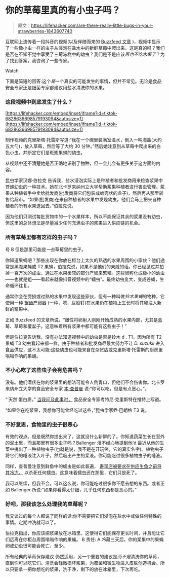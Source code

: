 # 你的草莓里真的有小虫子吗？

> 原文：<https://lifehacker.com/are-there-really-little-bugs-in-your-strawberries-1843607740>

互联网上流传着一段抖音的视频(以及伴随而来的 [Buzzfeed 文章](https://www.buzzfeed.com/kristatorres/little-bugs-live-in-strawberries-so-you-should-al) )，视频中显示了一些像小虫一样的虫子从浸泡在盐水中的新鲜草莓中爬出来。这是真的吗？我们是否在不知不觉中享受了三莓冻糕中的幼虫？我们是不是应该*再也不吃水果了*？为了找到答案，我咨询了一些专家。

Watch

下面是简短的回答:这个*是*一个真实的可能发生的事情，但并不常见。无论是食品安全专家还是细菌专家都建议用盐水清洗你的水果。

### 这段视频中到底发生了什么？

 [https://lifehacker.com/embed/inset/iframe?id=tiktok-6828636698579193094&autosize=1](https://lifehacker.com/embed/inset/iframe?id=tiktok-6828636698579193094&autosize=1) 

制作视频的克里斯塔·托雷斯写道:“我在一个碗里装满室温水，倒入一吨海盐(大约五大勺)，放入草莓，然后等了大约 30 分钟。”然后她注意到从草莓中爬出来的白色小虫，并断定它们是斑翅果蝇的幼虫。

从视频中还不清楚她是否正确地识别了物种，但一会儿会有更多关于这方面的内容。

昆虫学家汉娜·伯拉克 告诉我，盐水浸泡实际上是种植者和批发商用来检查浆果中苍蝇幼虫的一种技术。她在北卡罗来纳州立大学帮助浆果种植者进行害虫管理。浆果从种植者手中卖给批发商(批发商将它们包装成蛤壳状的盒子)，然后再从那里转售给超市。“如果(批发商)在来自种植者的水果中发现幼虫，他们会马上把来自种植者的所有水果送回去，”伯拉克说。

因为他们只测试每批货物中的一个水果样本，所以不能保证其余的浆果没有幼虫，但这里的总体想法是尽量减少任何充满虫子的浆果进入供应链的机会。

### 所有草莓里都有这样的虫子吗？

号 B 但是那里可能是*一些*草莓里的虫子。

你知道果蝇吧？那些出现在你放在柜台上太久的熟透的水果周围的小家伙？他们通常是黑腹果蝇或 T2 果蝇，伯拉克说，如果不是他们的亲戚的话。你已经见过并拍掉一百万次的成虫，通过在水果柔软的部分产卵来繁殖。这些卵孵化成极小的幼虫——也就是蛆——看起来就像抖音视频中的“蠕虫”。最终幼虫变大，变成苍蝇，生命循环往复。

通常你会在受损或过熟的水果中发现这些家伙，但有一种叫做*铃木果蝇*的物种，它使用一种 [锯齿产卵器](http://entnemdept.ufl.edu/creatures/fruit/flies/drosophila_suzukii.htm) (一种，嗯，屁股钉)在水果仍在植物上生长时将其卵注入新鲜的浆果中。

正如 Buzzfeed 的文章所说，“雌性将卵射入刚刚开始成熟的水果内部，尤其是蓝莓、草莓和覆盆子。这意味着所有浆果中都可能有这些虫子！”

但是伯拉克告诉我，没有办法知道视频中的幼虫是否是铃木 d . T1，因为所有 T2 果蝇 T3 幼虫看起来都一样。由于种植者和批发商尽最大努力不让 *D. suzukii* 进入食品供应，这不太可能:这些幼虫也可能来自在杂货店或克里斯塔·托雷斯的厨房里嗡嗡作响的果蝇。

### 不小心吃了这些虫子会有危害吗？

没有。他们潜伏在你的浆果里的想法可能令人倒胃口，但他们不会伤害你。北卡罗来纳州立大学的食品安全专家 [本·查普曼](https://cals.ncsu.edu/agricultural-and-human-sciences/people/bjchapma) 说:“你可以吃，但是有点恶心。”。

“‘天然’蛋白质，” [当我问及此事时，](https://twitter.com/CourtneyACrist/status/1263254139955343360) 食品安全专家考特尼·克里斯特在推特上写道。

“如果你在吃浆果，我想你可能曾经吃过这些，”昆虫学家乔·巴朗格 T3 说。

### 不好意思，食物里的虫子很恶心

有效的观点。但是既然你提出来了，这就没什么新鲜的了。你知道蔬菜生长在室外的泥土里，而且那里有很多虫子吗？Ballenger 漫不经心地提到他’d 最近从他的生菜中挑出了一种植物虫子(也就是说，我不是在开玩笑，它的真实名字)。植物虫子将它们的唾液注入叶子，然后吸出产生的浆液。你可能吃过很多植物虫子的唾液。

同样，查普曼注意到鲜鱼中的蠕虫是如此普遍， [寿司店被要求在供应生鱼之前将其冷冻，](https://ehs.ncpublichealth.com/faf/docs/foodprot/NC-Sushi-SashimiTrainingDocumentFinalWebVersion-2012.pdf) 以杀死任何蠕虫。这意味着蠕虫还在那里，它们只是死了。

我可以继续，但我不会。可以这么说，你可能吃过很多你不愿去想的东西。或者正如 Ballenger 所说:“如果你看得太仔细，几乎任何东西都是恶心的。”

### 好吧，那我该怎么处理我的草莓呢？

我交谈过的每个人都说了同样的话:你不需要把它们浸泡在盐水中或做任何特殊的事情。定期冲洗就可以了。

伯拉克指出，你应该把浆果放在冰箱里。这使得它们能保存更长时间，并且能让它们远离在你柜台周围嗡嗡作响的果蝇。 B 责任: A 冷藏三天后，你的浆果中的果蝇卵或幼虫很可能会死亡，至少。

所有经典的草莓保存建议 仍然适用，另一个重要的建议是*而不是*清洗你的草莓，直到你可以吃它们。清洗会轻微损坏浆果，为霉菌和微生物进入皮肤创造机会。所以只要拿一把你想吃的浆果，洗干净，剩下的放在冰箱里，下次再吃。